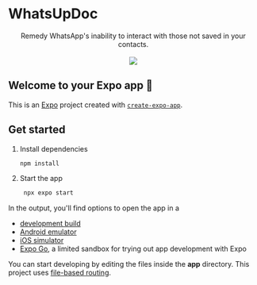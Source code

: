 # WhatsUpDoc




<div align="center">
  <div>
    Remedy WhatsApp's inability to interact with those not saved in your contacts.
  </div>
  <br/>
  <div>
    <kbd>
      <img src="https://github.com/user-attachments/assets/82247dd9-91a1-40c5-a017-922efdd65e22"/>
    </kbd>
  </div>
</div>


## Welcome to your Expo app 👋

This is an [Expo](https://expo.dev) project created with [`create-expo-app`](https://www.npmjs.com/package/create-expo-app).

## Get started

1. Install dependencies

   ```bash
   npm install
   ```

2. Start the app

   ```bash
    npx expo start
   ```

In the output, you'll find options to open the app in a

- [development build](https://docs.expo.dev/develop/development-builds/introduction/)
- [Android emulator](https://docs.expo.dev/workflow/android-studio-emulator/)
- [iOS simulator](https://docs.expo.dev/workflow/ios-simulator/)
- [Expo Go](https://expo.dev/go), a limited sandbox for trying out app development with Expo

You can start developing by editing the files inside the **app** directory. This project uses [file-based routing](https://docs.expo.dev/router/introduction).

